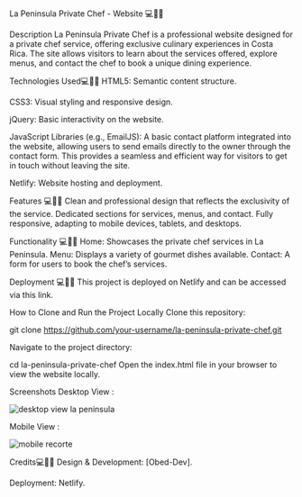 La Peninsula Private Chef - Website 💻👨‍💻

Description
La Peninsula Private Chef is a professional website designed for a private chef service, offering exclusive culinary experiences in Costa Rica. The site allows visitors to learn about the services offered, explore menus, and contact the chef to book a unique dining experience.

Technologies Used💻👨‍💻
HTML5: Semantic content structure.

CSS3: Visual styling and responsive design.

jQuery: Basic interactivity on the website.

JavaScript Libraries (e.g., EmailJS): A basic contact platform integrated into the website, allowing users to send emails directly to the owner through the contact form. This provides a seamless and efficient way for visitors to get in touch without leaving the site.

Netlify: Website hosting and deployment.


Features 💻👨‍💻
Clean and professional design that reflects the exclusivity of the service.
Dedicated sections for services, menus, and contact.
Fully responsive, adapting to mobile devices, tablets, and desktops.



Functionality  💻👨‍💻
Home: Showcases the private chef services in La Peninsula.
Menu: Displays a variety of gourmet dishes available.
Contact: A form for users to book the chef’s services.


Deployment 💻👨‍💻
This project is deployed on Netlify and can be accessed via this link.

How to Clone and Run the Project Locally
Clone this repository:

git clone https://github.com/your-username/la-peninsula-private-chef.git

Navigate to the project directory:

cd la-peninsula-private-chef
Open the index.html file in your browser to view the website locally.

Screenshots
Desktop View :



![desktop view la peninsula](https://github.com/user-attachments/assets/47dec262-919e-4c79-91b1-0992e5072f8e)

Mobile View :


![mobile recorte](https://github.com/user-attachments/assets/bd47b8ec-b4ae-4abf-9ad5-43f96902b5a8)



Credits💻👨‍💻
Design & Development: [Obed-Dev].

Deployment: Netlify.

